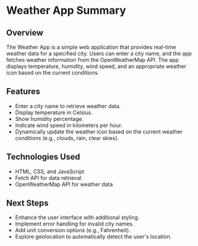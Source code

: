 # Weather App Summary

## Overview
The Weather App is a simple web application that provides real-time weather data for a specified city. Users can enter a city name, and the app fetches weather information from the OpenWeatherMap API. The app displays temperature, humidity, wind speed, and an appropriate weather icon based on the current conditions.

## Features
- Enter a city name to retrieve weather data.
- Display temperature in Celsius.
- Show humidity percentage.
- Indicate wind speed in kilometers per hour.
- Dynamically update the weather icon based on the current weather conditions (e.g., clouds, rain, clear skies).

## Technologies Used
- HTML, CSS, and JavaScript
- Fetch API for data retrieval
- OpenWeatherMap API for weather data

## Next Steps
- Enhance the user interface with additional styling.
- Implement error handling for invalid city names.
- Add unit conversion options (e.g., Fahrenheit).
- Explore geolocation to automatically detect the user's location.
